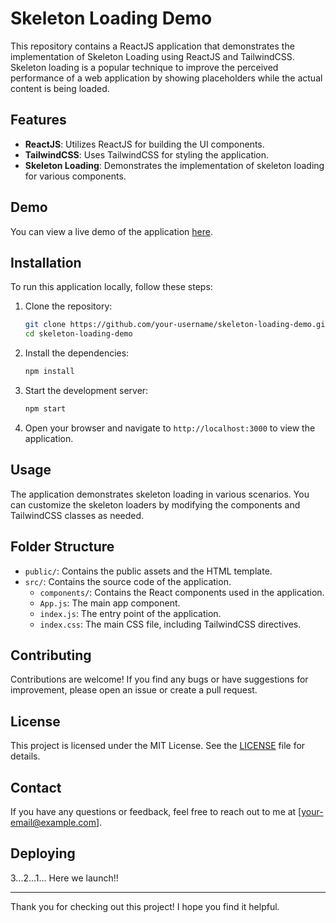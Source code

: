# Skeleton Loading Demo

This repository contains a ReactJS application that demonstrates the implementation of Skeleton Loading using ReactJS and TailwindCSS. Skeleton loading is a popular technique to improve the perceived performance of a web application by showing placeholders while the actual content is being loaded.

## Features

- **ReactJS**: Utilizes ReactJS for building the UI components.
- **TailwindCSS**: Uses TailwindCSS for styling the application.
- **Skeleton Loading**: Demonstrates the implementation of skeleton loading for various components.

## Demo

You can view a live demo of the application [here](#).

## Installation

To run this application locally, follow these steps:

1. Clone the repository:

   ```bash
   git clone https://github.com/your-username/skeleton-loading-demo.git
   cd skeleton-loading-demo
   ```

2. Install the dependencies:

   ```bash
   npm install
   ```

3. Start the development server:

   ```bash
   npm start
   ```

4. Open your browser and navigate to `http://localhost:3000` to view the application.

## Usage

The application demonstrates skeleton loading in various scenarios. You can customize the skeleton loaders by modifying the components and TailwindCSS classes as needed.

## Folder Structure

- `public/`: Contains the public assets and the HTML template.
- `src/`: Contains the source code of the application.
  - `components/`: Contains the React components used in the application.
  - `App.js`: The main app component.
  - `index.js`: The entry point of the application.
  - `index.css`: The main CSS file, including TailwindCSS directives.

## Contributing

Contributions are welcome! If you find any bugs or have suggestions for improvement, please open an issue or create a pull request.

## License

This project is licensed under the MIT License. See the [LICENSE](LICENSE) file for details.

## Contact

If you have any questions or feedback, feel free to reach out to me at [your-email@example.com].

## Deploying

3...2...1... Here we launch!!

---

Thank you for checking out this project! I hope you find it helpful.

